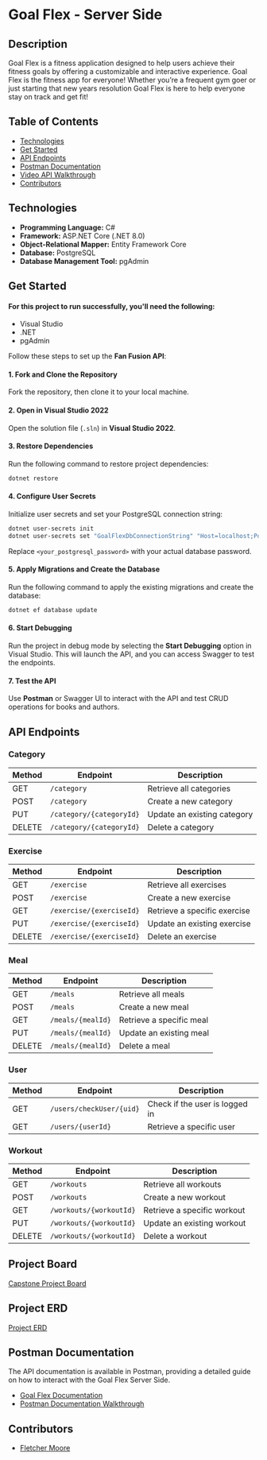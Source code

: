 # Goal Flex - Server Side

## Description
Goal Flex is a fitness application designed to help users achieve their fitness goals by offering a customizable and interactive experience. Goal Flex is the fitness app for everyone! Whether you’re a frequent gym goer or just starting that new years resolution Goal Flex is here to help everyone stay on track and get fit!

## Table of Contents

- [Technologies](#technologies)
- [Get Started](#get-started)
- [API Endpoints](#api-endpoints)
- [Postman Documentation](#postman-documentation)
- [Video API Walkthrough](#video-api-walkthrough)
- [Contributors](#contributors)

## Technologies

- **Programming Language:** C#
- **Framework:** ASP.NET Core (.NET 8.0)
- **Object-Relational Mapper:** Entity Framework Core
- **Database:** PostgreSQL
- **Database Management Tool:** pgAdmin

## Get Started

#### For this project to run successfully, you'll need the following:

- Visual Studio
- .NET
- pgAdmin

Follow these steps to set up the **Fan Fusion API**:
#### 1. Fork and Clone the Repository
Fork the repository, then clone it to your local machine.

#### 2. Open in Visual Studio 2022
Open the solution file (`.sln`) in **Visual Studio 2022**.

#### 3. Restore Dependencies
Run the following command to restore project dependencies:

```bash
dotnet restore
```

#### 4. Configure User Secrets
Initialize user secrets and set your PostgreSQL connection string:

```bash
dotnet user-secrets init
dotnet user-secrets set "GoalFlexDbConnectionString" "Host=localhost;Port=5432;Username=postgres;Password=<your-password>;Database=GoalFlex"
```
Replace `<your_postgresql_password>` with your actual database password.

#### 5. Apply Migrations and Create the Database
Run the following command to apply the existing migrations and create the database:

```bash
dotnet ef database update
```

#### 6. Start Debugging
Run the project in debug mode by selecting the **Start Debugging** option in Visual Studio. This will launch the API, and you can access Swagger to test the endpoints.

#### 7. Test the API
Use **Postman** or Swagger UI to interact with the API and test CRUD operations for books and authors.


## API Endpoints

### Category
| Method | Endpoint               | Description                |
|--------|------------------------|----------------------------|
| GET    | `/category`             | Retrieve all categories    |
| POST   | `/category`             | Create a new category      |
| PUT    | `/category/{categoryId}`| Update an existing category|
| DELETE | `/category/{categoryId}`| Delete a category          |

### Exercise
| Method | Endpoint               | Description                |
|--------|------------------------|----------------------------|
| GET    | `/exercise`             | Retrieve all exercises     |
| POST   | `/exercise`             | Create a new exercise      |
| GET    | `/exercise/{exerciseId}`| Retrieve a specific exercise|
| PUT    | `/exercise/{exerciseId}`| Update an existing exercise|
| DELETE | `/exercise/{exerciseId}`| Delete an exercise         |

### Meal
| Method | Endpoint               | Description                |
|--------|------------------------|----------------------------|
| GET    | `/meals`                | Retrieve all meals         |
| POST   | `/meals`                | Create a new meal          |
| GET    | `/meals/{mealId}`       | Retrieve a specific meal   |
| PUT    | `/meals/{mealId}`       | Update an existing meal    |
| DELETE | `/meals/{mealId}`       | Delete a meal              |

### User
| Method | Endpoint                   | Description                    |
|--------|----------------------------|--------------------------------|
| GET    | `/users/checkUser/{uid}`    | Check if the user is logged in |
| GET    | `/users/{userId}`           | Retrieve a specific user       |

### Workout
| Method | Endpoint               | Description                |
|--------|------------------------|----------------------------|
| GET    | `/workouts`             | Retrieve all workouts      |
| POST   | `/workouts`             | Create a new workout       |
| GET    | `/workouts/{workoutId}` | Retrieve a specific workout|
| PUT    | `/workouts/{workoutId}` | Update an existing workout |
| DELETE | `/workouts/{workoutId}` | Delete a workout           |

## Project Board
[Capstone Project Board](https://github.com/users/FletcherJMoore/projects/8)

## Project ERD
[Project ERD](https://dbdiagram.io/d/Capstone-ERD-672f8ca5e9daa85acae1ea3e)

## Postman Documentation
The API documentation is available in Postman, providing a detailed guide on how to interact with the Goal Flex Server Side.

- [Goal Flex Documentation](https://www.postman.com/gold-crescent-717386/goalflex/collection/4l7bkru/goal-flex-serverside)
- [Postman Documentation Walkthrough](https://www.loom.com/share/c26fa5dfd67d436da37dca5f164977f0?sid=70853725-860e-4547-b1e4-4b91240ec15c)

## Contributors

- [Fletcher Moore](https://github.com/FletcherJMoore)
